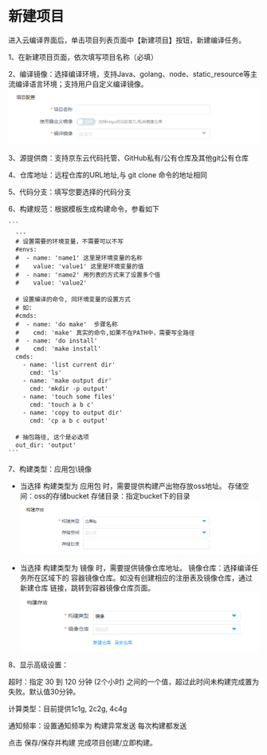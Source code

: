 # 新建项目

进入云编译界面后，单击项目列表页面中【新建项目】按钮，新建编译任务。

1、在新建项目页面，依次填写项目名称（必填）

2、编译镜像：选择编译环境，支持Java、golang、node、static_resource等主流编译语言环境；支持用户自定义编译镜像。
 ![](../../../../image/codebuild/image.png)

3、源提供商：支持京东云代码托管、GitHub私有/公有仓库及其他git公有仓库

4、仓库地址：远程仓库的URL地址,与 git clone 命令的地址相同

5、代码分支：填写您要选择的代码分支

6、构建规范：根据模板生成构建命令，参看如下

	```
      ---
      # 设置需要的环境变量，不需要可以不写
      #envs:
      #  - name: 'name1' 这里是环境变量的名称
      #    value: 'value1' 这里是环境变量的值
      #  - name: 'name2' 用列表的方式来了设置多个值
      #    value: 'value2'

      # 设置编译的命令, 同环境变量的设置方式
      # 如:
      #cmds: 
      #  - name: 'do make'  步骤名称
      #    cmd: 'make' 真实的命令,如果不在PATH中，需要写全路径
      #  - name: 'do install'
      #    cmd: 'make install'
      cmds:
        - name: 'list current dir'
          cmd: 'ls'
        - name: 'make output dir'
          cmd: 'mkdir -p output'
        - name: 'touch some files'
          cmd: 'touch a b c'
        - name: 'copy to output dir'
          cmd: 'cp a b c output'

      # 抽包路径, 这个是必选项
      out_dir: 'output'
	```
7、构建类型：应用包\镜像
 
  * 当选择 构建类型为 应用包 时，需要提供构建产出物存放oss地址。
  存储空间：oss的存储bucket
  存储目录：指定bucket下的目录
   ![](../../../../image/codebuild/package.png)
  
  * 当选择 构建类型为 镜像 时，需要提供镜像仓库地址。
  镜像仓库：选择编译任务所在区域下的 容器镜像仓库。如没有创建相应的注册表及镜像仓库，通过 新建仓库 链接，跳转到容器镜像仓库页面。
   ![](../../../../image/codebuild/docker.png)

8、显示高级设置：

超时：指定 30 到 120 分钟 (2个小时) 之间的一个值，超过此时间未构建完成置为失败。默认值30分钟。

计算类型：目前提供1c1g, 2c2g, 4c4g

通知频率：设置通知频率为 构建异常发送 每次构建都发送

点击 保存/保存并构建 完成项目创建/立即构建。
